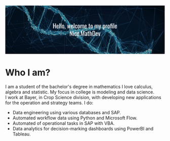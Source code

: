 ![Welcome!](https://github.com/NicoMathDev/NicoMathDev/blob/main/Github%20Cover.png)

# Who I am?
I am a student of the bachelor's degree in mathematics I love calculus, algebra and statistic. My focus in college is modeling and data science.  <br />
I work at Bayer, in Crop Science division, with developing new applications for the operation and strategy teams. I do:

- Data engineering using various databases and SAP.
- Automated workflow data using Python and Microsoft Flow.
- Automated of operational tasks in SAP with VBA.
- Data analytics for decision-marking dashboards using PowerBI and Tableau.




<!--
**NicoMathDev/NicoMathDev** is a ✨ _special_ ✨ repository because its `README.md` (this file) appears on your GitHub profile.

Here are some ideas to get you started:

- 🔭 I’m currently working on ...
- 🌱 I’m currently learning ...
- 👯 I’m looking to collaborate on ...
- 🤔 I’m looking for help with ...
- 💬 Ask me about ...
- 📫 How to reach me: ...
- 😄 Pronouns: ...
- ⚡ Fun fact: ...
-->
